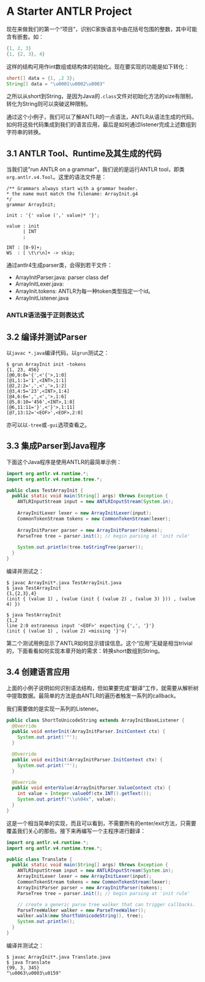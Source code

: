 # A Starter ANTLR Project

现在来做我们的第一个“项目”，识别C家族语言中由花括号包围的整数，其中可能含有嵌套。如：

```java
{1, 2, 3}
{1, {2, 3}, 4}
```

这样的结构可用作int数组或结构体的初始化。现在要实现的功能是如下转化：

```java
short[] data = {1, ,2 3};
String[] data = "\u0001\u0002\u0003"
```

之所以从short到String，是因为Java的`.class`文件对初始化方法的size有限制，转化为String则可以突破这种限制。

通过这个小例子，我们可以了解ANTLR的一点语法，ANTLR从语法生成的代码，如何将这些代码集成到我们的语言应用，最后是如何通过listener完成上述数组到字符串的转换。

## 3.1 ANTLR Tool、Runtime及其生成的代码

当我们说"run ANTLR on a grammar"，我们说的是运行ANTLR tool，即类`org.antlr.v4.Tool`。这里的语法文件是：

```antlr
/** Grammars always start with a grammar header.
* the name must match the filename: ArrayInit.g4
*/
grammar ArrayInit;

init : '{' value (',' value)* '}';

value : init
      | INT
      ;

INT : [0-9]+;
WS  : [ \t\r\n]+ -> skip;
```

通过antlr4生成parser类，会得到若干文件：

* ArrayInitParser.java: parser class def
* ArrayInitLexer.java:
* ArrayInit.tokens: ANTLR为每一种token类型指定一个id。
* ArrayInitListener.java

### ANTLR语法强于正则表达式

## 3.2 编译并测试Parser

以`javac *.java`编译代码，以`grun`测试之：

```shell
$ grun ArrayInit init -tokens
{1, 23, 456}
[@0,0:0='{',<'{'>,1:0]
[@1,1:1='1',<INT>,1:1]
[@2,2:2=',',<','>,1:2]
[@3,4:5='23',<INT>,1:4]
[@4,6:6=',',<','>,1:6]
[@5,8:10='456',<INT>,1:8]
[@6,11:11='}',<'}'>,1:11]
[@7,13:12='<EOF>',<EOF>,2:0]
```

亦可以以`-tree`或`-gui`选项查看之。

## 3.3 集成Parser到Java程序

下面这个Java程序是使用ANTLR的最简单示例：

```java
import org.antlr.v4.runtime.*;
import org.antlr.v4.runtime.tree.*;

public class TestArrayInit {
  public static void main(String[] args) throws Exception {
    ANTLRInputStream input = new ANTLRInputStream(System.in);
    
    ArrayInitLexer lexer = new ArrayInitLexer(input);
    CommonTokenStream tokens = new CommonTokenStream(lexer);
    
    ArrayInitParser parser = new ArrayInitParser(tokens);
    ParseTree tree = parser.init(); // begin parsing at 'init rule'
    
    System.out.println(tree.toStringTree(parser));
  }
}
```

编译并测试之：

```shell
$ javac ArrayInit*.java TestArrayInit.java
$ java TestArrayInit
{1,{2,3},4}
(init { (value 1) , (value (init { (value 2) , (value 3) })) , (value 4) })

$ java TestArrayInit
{1,2
line 2:0 extraneous input '<EOF>' expecting {',', '}'}
(init { (value 1) , (value 2) <missing '}'>)
```

第二个测试用例显示了ANTLR如何显示错误信息。这个“应用”无疑是相当trivial的，下面看看如何实现本章开始的需求：转换short数组到String。

## 3.4 创建语言应用

上面的小例子说明如何识别语法结构，但如果要完成“翻译”工作，就需要从解析树中提取数据。最简单的方法是由ANTLR的遍历者触发一系列的callback。

我们需要做的是实现一系列的Listener。

```java
public class ShortToUnicodeString extends ArrayInitBaseListener {
  @Override
  public void enterInit(ArrayInitParser.InitContext ctx) {
    System.out.print('"');
  }

  @Override
  public void exitInit(ArrayInitParser.InitContext ctx) {
    System.out.print('"');
  }

  @Override
  public void enterValue(ArrayInitParser.ValueContext ctx) {
    int value = Integer.valueOf(ctx.INT().getText());
    System.out.printf("\\u%04x", value);
  }
}
```

这是一个相当简单的实现，而且可以看到，不需要所有的enter/exit方法，只需要覆盖我们关心的那些。接下来再编写一个主程序进行翻译：

```java
import org.antlr.v4.runtime.*;
import org.antlr.v4.runtime.tree.*;

public class Translate {
  public static void main(String[] args) throws Exception {
    ANTLRInputStream input = new ANTLRInputStream(System.in);
    ArrayInitLexer lexer = new ArrayInitLexer(input);
    CommonTokenStream tokens = new CommonTokenStream(lexer);
    ArrayInitParser parser = new ArrayInitParser(tokens);
    ParseTree tree = parser.init(); // begin parsing at 'init rule'

    // create a generic parse tree walker that can trigger callbacks.
    ParseTreeWalker walker = new ParseTreeWalker();
    walker.walk(new ShortToUnicodeString(), tree);
    System.out.println();
  }
}
```

编译并测试之：

```shell
$ javac ArrayInit*.java Translate.java
$ java Translate
{99, 3, 345}
"\u0063\u0003\u0159"
```




